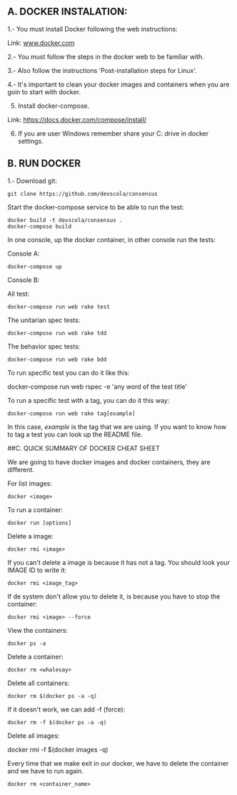 ## A. DOCKER INSTALATION:

1.- You must install Docker following the web instructions:
    

Link: www.docker.com

2.- You must follow the steps in the docker web to be familiar with.

3.- Also follow the instructions 'Post-installation steps for Linux'.

4.- It's important to clean your docker images and containers when you are goin to start with docker.

5. Install docker-compose.

Link: https://docs.docker.com/compose/install/

6. If you are user Windows remember share your C: drive in docker settings.


##  B. RUN DOCKER

1.- Download git:

~~~
git clone https://github.com/devscola/consensus
~~~

Start the docker-compose service to be able to run the test:

~~~
docker build -t devscola/consensus .
docker-compose build
~~~

In one console, up the docker container, in other console run the tests:

Console A:
~~~
docker-compose up
~~~

Console B:
    
All test:
    
~~~
docker-compose run web rake test
~~~

The unitarian spec tests:


~~~
docker-compose run web rake tdd
~~~


The behavior spec tests:


~~~
docker-compose run web rake bdd
~~~

To run specific test you can do it like this:

docker-compose run web rspec -e  'any word of the test title'


To run a specific test with a tag, you can do it this way:

~~~
docker-compose run web rake tag[example]
~~~
In this case,  _example_ is the tag that we are using. If you want to know how to tag a test you can look up the README file.

##C. QUICK SUMMARY OF DOCKER CHEAT SHEET

We are going to have docker images and docker containers, they are different.

For list images:

~~~
docker <image>
~~~

To run a container:

~~~
docker run [options]
~~~

Delete a image:

~~~
docker rmi <image>
~~~

If you can't delete a image is because it has not a tag. You should look your IMAGE ID to write it:

~~~
docker rmi <image_tag>
~~~

If de system don't allow you to delete it, is because you have to stop the container:

~~~
docker rmi <image> --force
~~~

View the containers:

~~~
docker ps -a
~~~

Delete a container:

~~~
docker rm <whalesay>
~~~

Delete all containers:

~~~
docker rm $(docker ps -a -q)
~~~

If it doesn't work, we can add -f (force):
    
~~~
docker rm -f $(docker ps -a -q)
~~~
    
Delete all images:

docker rmi -f $(docker images -q)
    
Every time that we make exit in our docker, we have to delete the container and we have to run again. 

~~~
docker rm <container_name>
~~~
